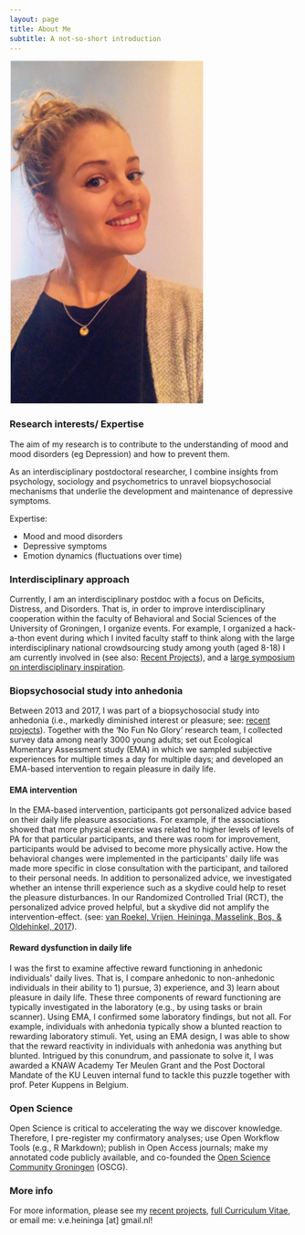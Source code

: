 ```yaml
---
layout: page
title: About Me
subtitle: A not-so-short introduction
---
```


![Me](/img/Picture2.png "Me")

### Research interests/ Expertise
The aim of my research is to contribute to the understanding of mood and mood disorders (eg Depression) and how to prevent them.

As an interdisciplinary postdoctoral researcher, I combine insights from psychology, sociology and psychometrics to unravel biopsychosocial mechanisms that underlie the development and maintenance of depressive symptoms.

Expertise:
- Mood and mood disorders
- Depressive symptoms
- Emotion dynamics (fluctuations over time)

### Interdisciplinary approach

Currently, I am an interdisciplinary postdoc with a focus on Deficits, Distress, and Disorders. That is, in order to improve interdisciplinary cooperation within the faculty of Behavioral and Social Sciences of the University of Groningen, I organize events. For example, I organized a hack-a-thon event during which I invited faculty staff to think along with the large interdisciplinary national crowdsourcing study among youth (aged 8-18) I am currently involved in (see also: [Recent Projects](https://heiningave.github.io/projects/)), and a [large symposium on interdisciplinary inspiration](https://heiningave.github.io/2020-02-25-BSS-symposium-Interdisciplinary-Inspiration-was-a-great-succes!!/).

### Biopsychosocial study into anhedonia

Between 2013 and 2017, I was part of a biopsychosocial study into anhedonia (i.e., markedly diminished interest or pleasure; see: [recent projects](https://heiningave.github.io/projects/)). Together with the ‘No Fun No Glory’ research team, I collected survey data among nearly 3000 young adults; set out Ecological Momentary Assessment study (EMA) in which we sampled subjective experiences for multiple times a day for multiple days; and developed an EMA-based intervention to regain pleasure in daily life.

#### EMA intervention

In the EMA-based intervention, participants got personalized advice based on their daily life pleasure associations. For example, if the associations showed that more physical exercise was related to higher levels of levels of PA for that particular participants, and there was room for improvement, participants would be advised to become more physically active. How the behavioral changes were implemented in the participants' daily life was made more specific in close consultation with the participant, and tailored to their personal needs. In addition to personalized advice, we investigated whether an intense thrill experience such as a skydive could help to reset the pleasure disturbances. In our Randomized Controlled Trial (RCT), the personalized advice proved helpful, but a skydive did not amplify the intervention-effect.
(see: [van Roekel, Vrijen, Heininga, Masselink, Bos, & Oldehinkel, 2017](https://reader.elsevier.com/reader/sd/pii/S0005789416300843?token=4DB2AB00A05A0B08D18A5EC89899EFB039AE3038804A19F1AEAF15776D09D10B089602592A3D60E7C1B9DC258FFDEAF6)).

#### Reward dysfunction in daily life

I was the first to examine affective reward functioning in anhedonic individuals' daily lives. That is, I compare anhedonic to non-anhedonic individuals in their ability to 1) pursue, 3) experience, and 3) learn about pleasure in daily life. These three components of reward functioning are typically investigated in the laboratory (e.g., by using tasks or brain scanner). Using EMA, I confirmed some laboratory findings, but not all. For example, individuals with anhedonia typically show a blunted reaction to rewarding laboratory stimuli. Yet, using an EMA design, I was able to show that the reward reactivity in individuals with anhedonia was anything but blunted. Intrigued by this conundrum, and passionate to solve it, I was awarded a KNAW Academy Ter Meulen Grant and the Post Doctoral Mandate of the KU Leuven internal fund to tackle this puzzle together with prof. Peter Kuppens in Belgium.


### Open Science
Open Science is critical to accelerating the way we discover knowledge. Therefore, I pre-register my confirmatory analyses; use Open Workflow Tools (e.g., R Markdown); publish in Open Access journals; make my annotated code publicly available, and co-founded the [Open Science Community Groningen](https://openscience-groningen.nl/) (OSCG).

### More info

For more information, please see my [recent projects](https://heiningave.github.io/projects/), [full Curriculum Vitae](https://heiningave.github.io/CV/), or email me: v.e.heininga [at] gmail.nl!

